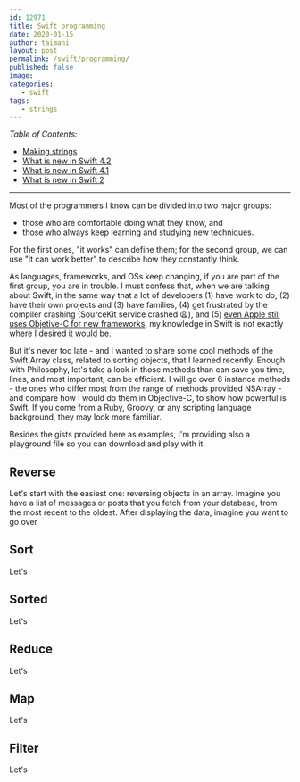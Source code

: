 ```yaml
---
id: 12971
title: Swift programming
date: 2020-01-15
author: taimani
layout: post
permalink: /swift/programming/
published: false
image: 
categories:
   - swift
tags:
   - strings
---
```

_Table of Contents:_
- [Making strings](#making-strings)
- [What is new in Swift 4.2](#what-is-new-in-swift-42)
- [What is new in Swift 4.1](#what-is-new-in-swift-41)
- [What is new in Swift 2](#what-is-new-in-swift-2)

---

Most of the programmers I know can be divided into two major groups: 
* those who are comfortable doing what they know, and 
* those who always keep learning and studying new techniques. 
 
For the first ones, "it works" can define them; for the second group, we can use "it can work better" to describe how they constantly think. 

As languages, frameworks, and OSs keep changing, if you are part of the first group, you are in trouble. I must confess that, when we are talking about Swift, in the same way that a lot of developers (1) have work to do, (2) have their own projects and (3) have families, (4) get frustrated by the compiler crashing (SourceKit service crashed 😩), and (5) <a href="https://github.com/researchkit/researchkit">even Apple still uses Objetive-C for new frameworks</a>, my knowledge in Swift is not exactly <a href="http://nshipster.com">where I desired it would be.</a></p>
<p>But it's never too late - and I wanted to share some cool methods of the Swift Array class, related to sorting objects, that I learned recently. Enough with Philosophy, let's take a look in those methods than can save you time, lines, and most important, can be efficient. I will go over 6 instance methods - the ones who differ most from the range of methods provided NSArray  - and compare how I would do them in Objective-C, to show how powerful is Swift. If you come from a Ruby, Groovy, or any scripting language background, they may look more familiar.</p>
<p>Besides the gists provided here as examples, I'm providing also a playground file so you can download and play with it.</p>
<h2>Reverse</h2>
<p>Let's start with the easiest one: reversing objects in an array. Imagine you have a list of messages or posts that you fetch from your database, from the most recent to the oldest. After displaying the data, imagine you want to go over</p>
<h2>Sort</h2>
<p>Let's</p>
<h2>Sorted</h2>
<p>Let's</p>
<h2>Reduce</h2>
<p>Let's</p>
<h2>Map</h2>
<p>Let's</p>
<h2>Filter</h2>
<p>Let's</p>